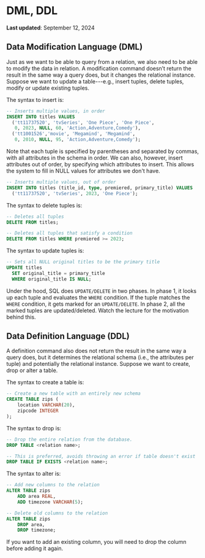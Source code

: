# DML, DDL
**Last updated**: September 12, 2024

## Data Modification Language (DML)
Just as we want to be able to query from a relation, we also need to be able to modify the data in relation. A modification command doesn’t return the result in the same way a query does, but it changes the relational instance. Suppose we want to update a table---e.g., insert tuples, delete tuples, modify or update existing tuples.

The syntax to insert is: 
```sql
-- Inserts multiple values, in order
INSERT INTO titles VALUES
  ('tt11737520', 'tvSeries', 'One Piece', 'One Piece',
   0, 2023, NULL, 60, 'Action,Adventure,Comedy'),
  ('tt1001526','movie', 'Megamind', 'Megamind',
   0, 2010, NULL, 95, 'Action,Adventure,Comedy');
```

Note that each tuple is specified by parentheses and separated by commas, with all attributes in the schema in order. We can also, however, insert attributes out of order, by specifying which attributes to insert. This allows the system to fill in NULL values for attributes we don't have. 

```sql 
-- Inserts multiple values, out of order
INSERT INTO titles (title_id, type, premiered, primary_title) VALUES
  ('tt11737520', 'tvSeries', 2023, 'One Piece');
```

The syntax to delete tuples is:

```sql
-- Deletes all tuples
DELETE FROM titles;
```

```sql
-- Deletes all tuples that satisfy a condition
DELETE FROM titles WHERE premiered >= 2023;
```

The syntax to update tuples is:

```sql
-- Sets all NULL original titles to be the primary title
UPDATE titles
  SET original_title = primary_title
  WHERE original_title IS NULL;
```

Under the hood, SQL does `UPDATE/DELETE` in two phases.
In phase 1, it looks up each tuple and evaluates the `WHERE` condition. If the tuple matches the `WHERE` condition, it gets marked for an `UPDATE/DELETE`. In phase 2, all the marked tuples are updated/deleted. Watch the lecture for the motivation behind this.

## Data Definition Language (DDL)

A definition command also does not return the result in the same way a query does, but it determines the relational schema (i.e., the attributes per tuple) and potentially the relational instance.
Suppose we want to create, drop or alter a table.

The syntax to create a table is:

```sql
-- Create a new table with an entirely new schema
CREATE TABLE zips (
	location VARCHAR(20),
	zipcode INTEGER
);
```

The syntax to drop is:

```sql
-- Drop the entire relation from the database.
DROP TABLE <relation name>;
```

```sql
-- This is preferred, avoids throwing an error if table doesn't exist
DROP TABLE IF EXISTS <relation name>;
```

The syntax to alter is:

```sql
-- Add new columns to the relation
ALTER TABLE zips
    ADD area REAL,
    ADD timezone VARCHAR(5);
```

```sql
-- Delete old columns to the relation
ALTER TABLE zips
    DROP area, 
    DROP timezone;
```

If you want to add an existing column, you will need to drop the column before adding it again. 